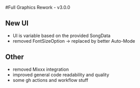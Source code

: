 #Full Graphics Rework - v3.0.0

## New UI
- UI is variable based on the provided SongData
- removed FontSizeOption -> replaced by better Auto-Mode

## Other
- removed Mixxx integration
- improved general code readability and quality
- some gh actions and workflow stuff
